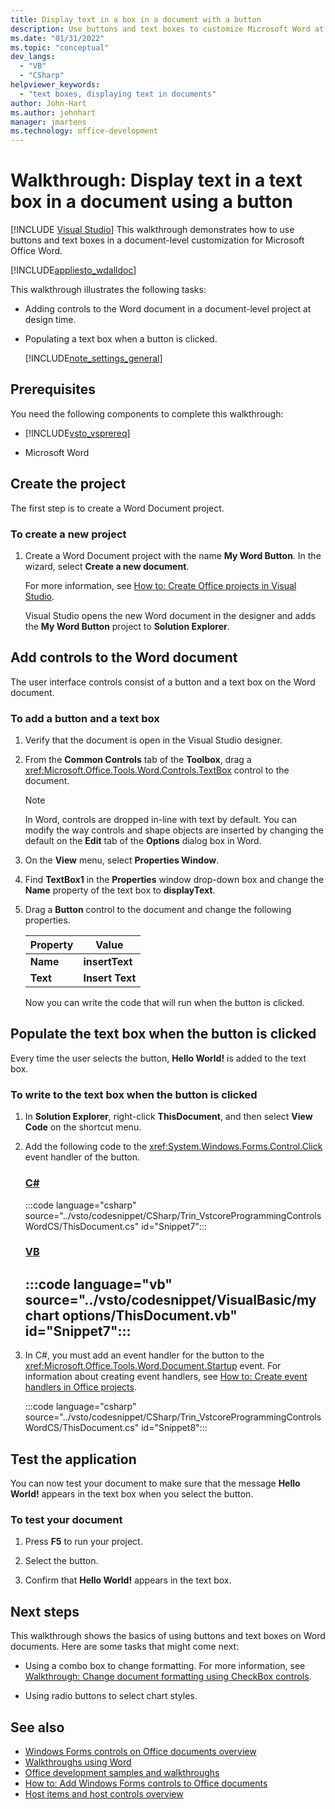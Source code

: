 ```yaml
---
title: Display text in a box in a document with a button
description: Use buttons and text boxes to customize Microsoft Word at the document level, including adding text to the text box when the button is clicked.
ms.date: "01/31/2022"
ms.topic: "conceptual"
dev_langs:
  - "VB"
  - "CSharp"
helpviewer_keywords:
  - "text boxes, displaying text in documents"
author: John-Hart
ms.author: johnhart
manager: jmartens
ms.technology: office-development
---
```

# Walkthrough: Display text in a text box in a document using a button

 [!INCLUDE [Visual Studio](~/includes/applies-to-version/vs-windows-only.md)]
  This walkthrough demonstrates how to use buttons and text boxes in a document-level customization for Microsoft Office Word.

 [!INCLUDE[appliesto_wdalldoc](../vsto/includes/appliesto-wdalldoc-md.md)]

 This walkthrough illustrates the following tasks:

- Adding controls to the Word document in a document-level project at design time.

- Populating a text box when a button is clicked.

  [!INCLUDE[note_settings_general](../sharepoint/includes/note-settings-general-md.md)]

## Prerequisites
 You need the following components to complete this walkthrough:

- [!INCLUDE[vsto_vsprereq](../vsto/includes/vsto-vsprereq-md.md)]

- Microsoft Word

## Create the project
 The first step is to create a Word Document project.

### To create a new project

1. Create a Word Document project with the name **My Word Button**. In the wizard, select **Create a new document**.

     For more information, see [How to: Create Office projects in Visual Studio](../vsto/how-to-create-office-projects-in-visual-studio.md).

     Visual Studio opens the new Word document in the designer and adds the **My Word Button** project to **Solution Explorer**.

## Add controls to the Word document
 The user interface controls consist of a button and a text box on the Word document.

### To add a button and a text box

1. Verify that the document is open in the Visual Studio designer.

2. From the **Common Controls** tab of the **Toolbox**, drag a <xref:Microsoft.Office.Tools.Word.Controls.TextBox> control to the document.

   > [!NOTE]
   > In Word, controls are dropped in-line with text by default. You can modify the way controls and shape objects are inserted by changing the default on the **Edit** tab of the **Options** dialog box in Word.

3. On the **View** menu, select **Properties Window**.

4. Find **TextBox1** in the **Properties** window drop-down box and change the **Name** property of the text box to **displayText**.

5. Drag a **Button** control to the document and change the following properties.

   |Property|Value|
   |--------------|-----------|
   |**Name**|**insertText**|
   |**Text**|**Insert Text**|

   Now you can write the code that will run when the button is clicked.

## Populate the text box when the button is clicked
 Every time the user selects the button, **Hello World!** is added to the text box.

### To write to the text box when the button is clicked

1. In **Solution Explorer**, right-click **ThisDocument**, and then select **View Code** on the shortcut menu.

2. Add the following code to the <xref:System.Windows.Forms.Control.Click> event handler of the button.

     ### [C#](#tab/csharp)
     :::code language="csharp" source="../vsto/codesnippet/CSharp/Trin_VstcoreProgrammingControlsWordCS/ThisDocument.cs" id="Snippet7":::

     ### [VB](#tab/vb)
     :::code language="vb" source="../vsto/codesnippet/VisualBasic/my chart options/ThisDocument.vb" id="Snippet7":::
     ---

3. In C#, you must add an event handler for the button to the <xref:Microsoft.Office.Tools.Word.Document.Startup> event. For information about creating event handlers, see [How to: Create event handlers in Office projects](../vsto/how-to-create-event-handlers-in-office-projects.md).

     :::code language="csharp" source="../vsto/codesnippet/CSharp/Trin_VstcoreProgrammingControlsWordCS/ThisDocument.cs" id="Snippet8":::

## Test the application
 You can now test your document to make sure that the message **Hello World!** appears in the text box when you select the button.

### To test your document

1. Press **F5** to run your project.

2. Select the button.

3. Confirm that **Hello World!** appears in the text box.

## Next steps
 This walkthrough shows the basics of using buttons and text boxes on Word documents. Here are some tasks that might come next:

- Using a combo box to change formatting. For more information, see [Walkthrough: Change document formatting using CheckBox controls](../vsto/walkthrough-changing-document-formatting-using-checkbox-controls.md).

- Using radio buttons to select chart styles. 

## See also
- [Windows Forms controls on Office documents overview](../vsto/windows-forms-controls-on-office-documents-overview.md)
- [Walkthroughs using Word](../vsto/walkthroughs-using-word.md)
- [Office development samples and walkthroughs](../vsto/office-development-samples-and-walkthroughs.md)
- [How to: Add Windows Forms controls to Office documents](../vsto/how-to-add-windows-forms-controls-to-office-documents.md)
- [Host items and host controls overview](../vsto/host-items-and-host-controls-overview.md)
